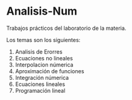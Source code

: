 # Analisis-Num
Trabajos prácticos del laboratorio de la materia.

Los temas son los siguientes:
1. Analisis de Erorres 
2. Ecuaciones no lineales
3. Interpolacion númerica
4. Aproximación de funciones
5. Integración númerica
6. Ecuaciones lineales
7. Programación lineal
